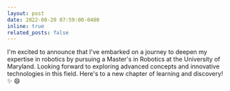 ```yaml
---
layout: post
date: 2022-08-20 07:59:00-0400
inline: true
related_posts: false
---
```


I'm excited to announce that I've embarked on a journey to deepen my expertise in robotics by pursuing a Master's in Robotics at the University of Maryland. Looking forward to exploring advanced concepts and innovative technologies in this field. Here's to a new chapter of learning and discovery! :sparkles: :smile:

